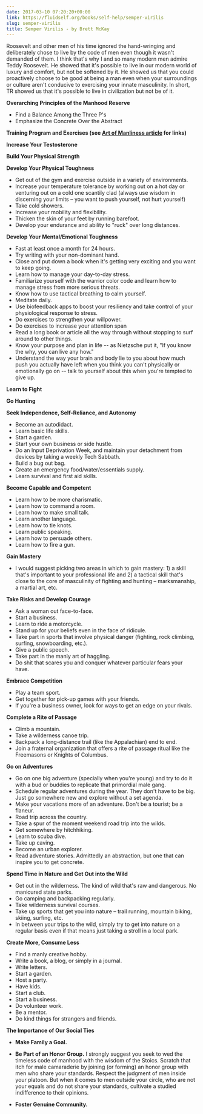 ```yaml
---
date: 2017-03-10 07:20:20+00:00
link: https://fluidself.org/books/self-help/semper-virilis
slug: semper-virilis
title: Semper Virilis - by Brett McKay
---
```


Roosevelt and other men of his time ignored the hand-wringing and deliberately chose to live by the code of men even though it wasn't demanded of them. I think that's why I and so many modern men admire Teddy Roosevelt. He showed that it's possible to live in our modern world of luxury and comfort, but not be softened by it. He showed us that you could proactively choose to be good at being a man even when your surroundings or culture aren't conducive to exercising your innate masculinity. In short, TR showed us that it's possible to live in civilization but not be of it.

**Overarching Principles of the Manhood Reserve**

- Find a Balance Among the Three P's
- Emphasize the Concrete Over the Abstract

**Training Program and Exercises (see [Art of Manliness article](https://www.artofmanliness.com/articles/semper-virilis-a-roadmap-to-manhood-in-the-21st-century/) for links)**

**Increase Your Testosterone**

**Build Your Physical Strength**

**Develop Your Physical Toughness**

- Get out of the gym and exercise outside in a variety of environments.
- Increase your temperature tolerance by working out on a hot day or venturing out on a cold one scantily clad (always use wisdom in discerning your limits – you want to push yourself, not hurt yourself)
- Take cold showers.
- Increase your mobility and flexibility.
- Thicken the skin of your feet by running barefoot.
- Develop your endurance and ability to "ruck" over long distances.

**Develop Your Mental/Emotional Toughness**

- Fast at least once a month for 24 hours.
- Try writing with your non-dominant hand.
- Close and put down a book when it's getting very exciting and you want to keep going.
- Learn how to manage your day-to-day stress.
- Familiarize yourself with the warrior color code and learn how to manage stress from more serious threats.
- Know how to use tactical breathing to calm yourself.
- Meditate daily.
- Use biofeedback apps to boost your resiliency and take control of your physiological response to stress.
- Do exercises to strengthen your willpower.
- Do exercises to increase your attention span
- Read a long book or article all the way through without stopping to surf around to other things.
- Know your purpose and plan in life -- as Nietzsche put it, "If you know the why, you can live any how."
- Understand the way your brain and body lie to you about how much push you actually have left when you think you can't physically or emotionally go on -- talk to yourself about this when you're tempted to give up.

**Learn to Fight**

**Go Hunting**

**Seek Independence, Self-Reliance, and Autonomy**

- Become an autodidact.
- Learn basic life skills.
- Start a garden.
- Start your own business or side hustle.
- Do an Input Deprivation Week, and maintain your detachment from devices by taking a weekly Tech Sabbath.
- Build a bug out bag.
- Create an emergency food/water/essentials supply.
- Learn survival and first aid skills.

**Become Capable and Competent**

- Learn how to be more charismatic.
- Learn how to command a room.
- Learn how to make small talk.
- Learn another language.
- Learn how to tie knots.
- Learn public speaking.
- Learn how to persuade others.
- Learn how to fire a gun.

**Gain Mastery**

- I would suggest picking two areas in which to gain mastery: 1) a skill that's important to your professional life and 2) a tactical skill that's close to the core of masculinity of fighting and hunting – marksmanship, a martial art, etc.

**Take Risks and Develop Courage**

- Ask a woman out face-to-face.
- Start a business.
- Learn to ride a motorcycle.
- Stand up for your beliefs even in the face of ridicule.
- Take part in sports that involve physical danger (fighting, rock climbing, surfing, snowboarding, etc.).
- Give a public speech.
- Take part in the manly art of haggling.
- Do shit that scares you and conquer whatever particular fears your have.

**Embrace Competition**

- Play a team sport.
- Get together for pick-up games with your friends.
- If you're a business owner, look for ways to get an edge on your rivals.

**Complete a Rite of Passage**

- Climb a mountain.
- Take a wilderness canoe trip.
- Backpack a long-distance trail (like the Appalachian) end to end.
- Join a fraternal organization that offers a rite of passage ritual like the Freemasons or Knights of Columbus.

**Go on Adventures**

- Go on one big adventure (specially when you're young) and try to do it with a bud or buddies to replicate that primordial male gang.
- Schedule regular adventures during the year. They don't have to be big. Just go somewhere new and explore without a set agenda.
- Make your vacations more of an adventure. Don't be a tourist; be a flaneur.
- Road trip across the country.
- Take a spur of the moment weekend road trip into the wilds.
- Get somewhere by hitchhiking.
- Learn to scuba dive.
- Take up caving.
- Become an urban explorer.
- Read adventure stories. Admittedly an abstraction, but one that can inspire you to get concrete.

**Spend Time in Nature and Get Out into the Wild**

- Get out in the wilderness. The kind of wild that's raw and dangerous. No manicured state parks.
- Go camping and backpacking regularly.
- Take wilderness survival courses.
- Take up sports that get you into nature – trail running, mountain biking, skiing, surfing, etc.
- In between your trips to the wild, simply try to get into nature on a regular basis even if that means just taking a stroll in a local park.

**Create More, Consume Less**

- Find a manly creative hobby.
- Write a book, a blog, or simply in a journal.
- Write letters.
- Start a garden.
- Host a party.
- Have kids.
- Start a club.
- Start a business.
- Do volunteer work.
- Be a mentor.
- Do kind things for strangers and friends.

**The Importance of Our Social Ties**

- **Make Family a Goal.**
- **Be Part of an Honor Group.** I strongly suggest you seek to wed the timeless code of manhood with the wisdom of the Stoics. Scratch that itch for male camaraderie by joining (or forming) an honor group with men who share your standards. Respect the judgment of men inside your platoon. But when it comes to men outside your circle, who are not your equals and do not share your standards, cultivate a studied indifference to their opinions.

- **Foster Genuine Community.**

